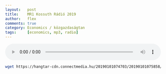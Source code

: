 ```yaml
---
layout:   post
title:    MR1 Kossuth Rádió 2019
author:   flex
comments: true
category: Economics / közgazdaságtan
tags:     [economics, mp3, radio]
---
```


<audio controls style="width: 100%;">
  <source src="mp3s/boros_imre_mr1.mp3" type="audio/mpeg">
Your browser does not support the audio element.
</audio>

```bash
wget https://hangtar-cdn.connectmedia.hu/20190101074703/20190101075858/mr1.mp3
```